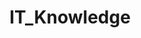 ---
title: IT_Knowledge
layout: tag-blog
slug: IT_Knowledge
category: study
menu: false
order: 1
---